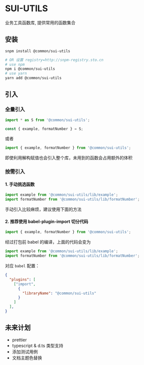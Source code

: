 SUI-UTILS
===================
业务工具函数库, 提供常用的函数集合


## 安装

```bash
snpm install @common/sui-utils

# OR 设置 registry=http://snpm-registry.sto.cn
# use npm
npm i @common/sui-utils
# use yarn
yarn add @common/sui-utils
```

## 引入

### 全量引入

```js
import * as S from '@common/sui-utils';

const { example, formatNumber } = S;
```

或者

```js
import { example, formatNumber } from '@common/sui-utils';
```

即使利用解构赋值也会引入整个库，未用到的函数会占用额外的体积

### 按需引入

#### 1. 手动挑选函数

   ```js
   import example from '@common/sui-utils/lib/example';
   import formatNumber from '@common/sui-utils/lib/formatNumber';
   ```

   手动引入比较麻烦，建议使用下面的方法

#### 2. 推荐使用 babel-plugin-import 切分代码

   ```js
   import { example, formatNumber } from '@common/sui-utils';
   ```

   经过打包前 babel 的编译，上面的代码会变为

   ```js
   import example from '@common/sui-utils/lib/example';
   import formatNumber from '@common/sui-utils/lib/formatNumber';
   ```

   对应 `babel` 配置：

   ```json
   {
     "plugins": [
       ["import",
         {
           "libraryName": "@common/sui-utils"
         }
       ]
     ],
   }
   ```

## 未来计划
- prettier
- typescript & d.ts 类型支持
- 添加测试用例
- 文档主题色替换
